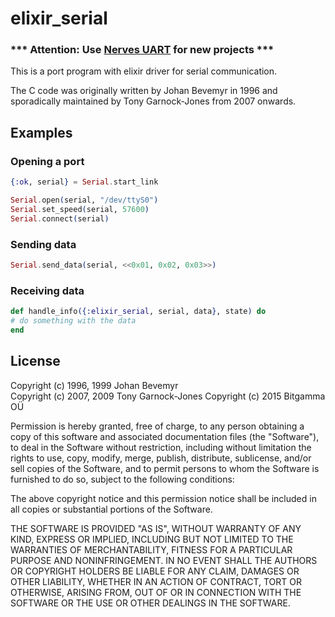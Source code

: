 # elixir_serial

### *** Attention: Use [Nerves UART](https://github.com/nerves-project/nerves_uart) for new projects ***

This is a port program with elixir driver for serial communication.

The C code was originally written by Johan Bevemyr in 1996 and
sporadically maintained by Tony Garnock-Jones from 2007 onwards.

## Examples
### Opening a port
```elixir
{:ok, serial} = Serial.start_link

Serial.open(serial, "/dev/ttyS0")
Serial.set_speed(serial, 57600)
Serial.connect(serial)
```

### Sending data
```elixir
Serial.send_data(serial, <<0x01, 0x02, 0x03>>)
```

### Receiving data
```elixir
def handle_info({:elixir_serial, serial, data}, state) do
# do something with the data
end
```

## License

Copyright (c) 1996, 1999 Johan Bevemyr  
Copyright (c) 2007, 2009 Tony Garnock-Jones
Copyright (c) 2015 Bitgamma OÜ

Permission is hereby granted, free of charge, to any person obtaining a copy
of this software and associated documentation files (the "Software"), to deal
in the Software without restriction, including without limitation the rights
to use, copy, modify, merge, publish, distribute, sublicense, and/or sell
copies of the Software, and to permit persons to whom the Software is
furnished to do so, subject to the following conditions:

The above copyright notice and this permission notice shall be included in
all copies or substantial portions of the Software.

THE SOFTWARE IS PROVIDED "AS IS", WITHOUT WARRANTY OF ANY KIND, EXPRESS OR
IMPLIED, INCLUDING BUT NOT LIMITED TO THE WARRANTIES OF MERCHANTABILITY,
FITNESS FOR A PARTICULAR PURPOSE AND NONINFRINGEMENT. IN NO EVENT SHALL THE
AUTHORS OR COPYRIGHT HOLDERS BE LIABLE FOR ANY CLAIM, DAMAGES OR OTHER
LIABILITY, WHETHER IN AN ACTION OF CONTRACT, TORT OR OTHERWISE, ARISING FROM,
OUT OF OR IN CONNECTION WITH THE SOFTWARE OR THE USE OR OTHER DEALINGS IN
THE SOFTWARE.

